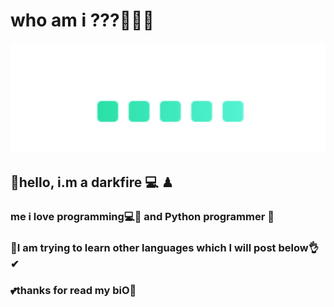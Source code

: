 <h1> who am i ???🤔🤔🤞 </h1>

<img aling="center" src="https://github.com/darkfire86/darkfire86/blob/main/image/ANI2.gif?raw=true" alt ="for fun😊"> 

<h2>👑hello, i.m a darkfire 💻 ♟</h2>
<h3> me i love programming💻💖 and Python programmer 🐍</h3>
<h3>👀I am trying to learn other languages which I will post below👌✔</h3>
<h3>💕thanks for read my biO🌹</h3>
